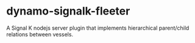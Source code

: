 # dynamo-signalk-fleeter
A Signal K nodejs server plugin that implements hierarchical parent/child relations between vessels.
